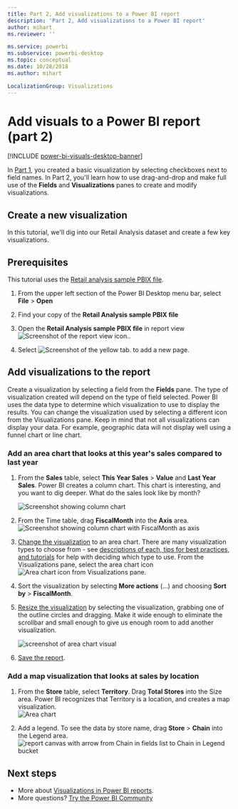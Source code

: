 ```yaml
---
title: Part 2, Add visualizations to a Power BI report
description: 'Part 2, Add visualizations to a Power BI report'
author: mihart
ms.reviewer: ''

ms.service: powerbi
ms.subservice: powerbi-desktop
ms.topic: conceptual
ms.date: 10/28/2018
ms.author: mihart

LocalizationGroup: Visualizations
---
```

# Add visuals to a Power BI report (part 2)

[!INCLUDE [power-bi-visuals-desktop-banner](../includes/power-bi-visuals-desktop-banner.md)]

In [Part 1](power-bi-report-add-visualizations-i.md), you created a basic visualization by selecting checkboxes next to field names.  In Part 2, you'll learn how to use drag-and-drop and make full use of the **Fields** and **Visualizations** panes to create and modify visualizations.


## Create a new visualization
In this tutorial, we'll dig into our Retail Analysis dataset and create a few key visualizations.

## Prerequisites

This tutorial uses the [Retail analysis sample PBIX file](https://download.microsoft.com/download/9/6/D/96DDC2FF-2568-491D-AAFA-AFDD6F763AE3/Retail%20Analysis%20Sample%20PBIX.pbix).

1. From the upper left section of the Power BI Desktop menu bar, select **File** > **Open**
   
2. Find your copy of the **Retail Analysis sample PBIX file**

1. Open the **Retail Analysis sample PBIX file** in report view ![Screenshot of the report view icon.](media/power-bi-visualization-kpi/power-bi-report-view.png).

1. Select ![Screenshot of the yellow tab.](media/power-bi-visualization-kpi/power-bi-yellow-tab.png) to add a new page.

## Add visualizations to the report

Create a visualization by selecting a field from the **Fields** pane. The type of visualization created will depend on the type of field selected. Power BI uses the data type to determine which visualization to use to display the results. You can change the visualization used by selecting a different icon from the Visualizations pane. Keep in mind that not all visualizations can display your data. For example, geographic data will not display well using a funnel chart or line chart. 


### Add an area chart that looks at this year's sales compared to last year

1. From the **Sales** table, select **This Year Sales** > **Value** and **Last Year Sales**. Power BI creates a column chart.  This chart is interesting, and you want to dig deeper. What do the sales look like by month?  
   
   ![Screenshot showing column chart](media/power-bi-report-add-visualizations-ii/power-bi-start.png)

2. From the Time table, drag **FiscalMonth** into the **Axis** area.  
   ![Screenshot showing column chart with FiscalMonth as axis](media/power-bi-report-add-visualizations-ii/power-bi-fiscalmonth.png)

3. [Change the visualization](power-bi-report-change-visualization-type.md) to an area chart.  There are many visualization types to choose from - see [descriptions of each, tips for best practices, and tutorials](power-bi-visualization-types-for-reports-and-q-and-a.md) for help with deciding which type to use. From the Visualizations pane, select the area chart icon ![Area chart icon from Visualizations pane](media/power-bi-report-add-visualizations-ii/power-bi-area-chart.png).

4. Sort the visualization by selecting **More actions** (...) and choosing **Sort by** >  **FiscalMonth**.

5. [Resize the visualization](power-bi-visualization-move-and-resize.md) by selecting the visualization, grabbing one of the outline circles and dragging. Make it wide enough to eliminate the scrollbar and small enough to give us enough room to add another visualization.
   
   ![screenshot of area chart visual](media/power-bi-report-add-visualizations-ii/pbi_part2_7b.png)
6. [Save the report](../service-report-save.md).

### Add a map visualization that looks at sales by location

1. From the **Store** table, select **Territory**. Drag **Total Stores** into the Size area. Power BI recognizes that Territory is a location, and creates a map visualization.  
   ![Area chart](media/power-bi-report-add-visualizations-ii/power-bi-map1.png)

2. Add a legend.  To see the data by store name, drag **Store** > **Chain** into the Legend area.  
   ![report canvas with arrow from Chain in fields list to Chain in Legend bucket](media/power-bi-report-add-visualizations-ii/power-bi-chain.png)

## Next steps
* More about [Visualizations in Power BI reports](power-bi-report-visualizations.md).  
* More questions? [Try the Power BI Community](https://community.powerbi.com/)

